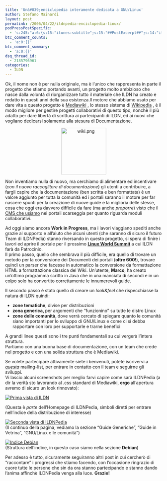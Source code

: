 ```yaml
---
title: 'Un&#039;enciclopedia interamente dedicata a GNU/Linux'
author: Stefano Mainardi
layout: post
permalink: /2006/04/22/ildnpedia-enciclopedia-linux/
podPressPostSpecific:
  - 's:245:"a:6:{s:15:"itunes:subtitle";s:15:"##PostExcerpt##";s:14:"itunes:summary";s:15:"##PostExcerpt##";s:15:"itunes:keywords";s:17:"##WordPressCats##";s:13:"itunes:author";s:10:"##Global##";s:15:"itunes:explicit";s:2:"No";s:12:"itunes:block";s:2:"No";}";'
btc_comment_counts:
  - 'a:0:{}'
btc_comment_summary:
  - 'a:0:{}'
dsq_thread_id:
  - 2185796961
categories:
  - ILDN
---
```

<p>Ok, il nome non è per nulla originale, ma è l&#8217;unico che rappresenta in parte il progetto che stiamo portando avanti, un progetto molto ambizioso che nasce dalla volontà di riorganizzare tutto il materiale che ILDN ha creato e redatto in questi anni della sua esistenza.Il motore che abbiamo usato per dare vita a questo progetto è <a title="Mediwiki" href="http://www.mediawiki.org/wiki/MediaWiki">Mediawiki</a> , lo stesso sistema di <a title="Wikipedia Italia" href="http://it.wikipedia.org">Wikipedia</a> , è il modo migliore per gestire progetti collaborativi di questo tipo, nonchè il più adatto per dare libertà di scrittura ai partecipanti di ILDN, ed ai nuovi che vogliano dedicarsi solamente alla stesura di Documentazione.</p>
<div style="text-align: center"><img width="145" height="150" border="0" align="bottom" alt="wiki.png" title="wiki.png" src="http://www.stefanomainardi.com/wp-content/uploads/Varie/wiki.png" /></div>
<p>Non inventiamo nulla di nuovo, ma cerchiamo di alimentare ed incentivare (<em>con il nuovo raccoglitore di documentazione</em>) gli utenti a contribuire, a fargli capire che la documentazione (ben scritta e ben formattata) è un valore aggiunto per tutta la comunità ed i portali saranno il motore per far nascere spunti per la creazione di nuove guide e la miglioria delle stesse, cosa che oggi era davvero difficile da fare (ma anche <em>proporre</em>) visto che il <a title="Xoops" href="http://www.xoops.org">CMS che usiamo</a> nei portali scarseggia per quanto riguarda moduli collaborativi.</p>
<p>Ad oggi siamo ancora <strong>Work in Progress</strong>, ma i lavori viaggiano spediti anche grazie al supporto e all&#8217;aiuto che alcuni utenti (che saranno di sicuro il futuro Team di ILDNPedia) stanno riversando in questo progetto, si spera di finire i lavori ed aprire il portale per il prossimo <a title="LinuxWorldSummit" href="http://www.linuxworldsummit.it"><strong>Linux World Summit</strong></a> a cui ILDN farà da Patrocinio.<br />
Il primo passo, quello che sembrava il più difficile, era quello di trovare un metodo per la conversione dei Documenti dei portali (<strong>oltre 600!</strong>), trovare quindi un parser che facesse in automatico la conversione da formattazione HTML a formattazione classica del Wiki. Un&#8217;utente, <strong>Marco</strong>, ha creato un&#8217;ottimo programma scritto in Java che in una manciata di secondi e in un colpo solo ha convertito correttamente le innumerevoli guide.</p>
<p>Il secondo passo è stato quello di creare un <em>look&#038;feel</em> che rispecchiasse la natura di ILDN quindi:</p>
<ul>
<li><strong>zone tematiche</strong>, divise per distribuzioni</li>
<li><strong>zona generica, </strong>per argomenti che &#8220;funzionino&#8221; su tutte le distro Linux</li>
<li><strong>zone delle comunità, </strong>dove verrà cercato di spiegare quanto le comunità siano importanti per lo sviluppo di GNU/Linux e come ci si debba rapportare con loro per supportarle e trarne benefici</li>
</ul>
<p>A grandi linee questi sono i tre punti fondamentali su cui vergerà l&#8217;intera struttura.<br />
Partiamo con una buona base di documentazione, con un team che crede nel progetto e con una solida struttura che è Mediawiki.</p>
<p>Se volete partecipare attivamente siete i benvenuti, potete iscrivervi a <a href="http://www.ildn.net/cgi-bin/mailman/listinfo/progetti-lists.ildn.net"><em>questa</em></a> mailing-list, per entrare in contatto con il team e seguirne gli sviluppi.<br />
Vi lascio alcuni screenshots per meglio farvi capire come sarà ILDNPedia (a dir la verità sto lavorando al .css standard di Mediawiki, <strong>ergo </strong>all&#8217;apertura avremo di sicuro un look rinnovato):</p>
<p><a href="http://www.flickr.com/photos/mainardi/132897161/"><img alt="Prima vista di ILDN" title="Prima vista di ILDN" src="http://static.flickr.com/44/132897161_39d5ad2077.jpg?v=0" /></a></p>
<p>(Questa è <em>parte </em>dell&#8217;Homepage di ILDNPedia, simboli diretti per entrare nell&#8217;indice della distribuzione di interesse)</p>
<p><a href="http://www.flickr.com/photos/mainardi/132896855/"><img alt="Seconda vista di ILDNPedia" title="Seconda vista di ILDNPedia" src="http://static.flickr.com/44/132896855_b06cd1096d.jpg?v=0" /></a><br />
(Il continuo della pagina, vediamo la sezione &#8220;Guide Generiche&#8221;, &#8220;Guide in Vetrina&#8221;, &#8220;GNU/Linux e le comunità&#8221;)</p>
<p><a href="http://www.flickr.com/photos/mainardi/132896686/"><img alt="Indice Debian" title="Indice Debian" src="http://static.flickr.com/48/132896686_86533ed459.jpg?v=0" /></a><br />
(Struttura dell&#8217;indice, in questo caso siamo nella sezione <strong>Debian</strong>)</p>
<p>Per adesso è tutto, sicuramente seguiranno altri post in cui cercherò di &#8220;raccontare&#8221; i progressi che stiamo facendo, con l&#8217;occasione ringrazio di cuore tutte le persone che sin da ora stanno partecipando e stanno dando l&#8217;anima affinchè ILDNPedia venga alla luce. <strong>Grazie! </strong></p>
